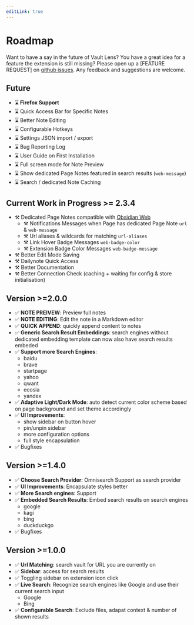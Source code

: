 ```yaml
---
editLink: true
---
```


# Roadmap

Want to have a say in the future of Vault Lens? You have a great idea for a feature the extension is still missing? Please open up a [FEATURE REQUEST] on [github issues](https://github.com/jk-oster/obsidian-search-for-web/issues). Any feedback and suggestions are welcome.

## Future

- ⌛ **Firefox Support**
- ⌛ Quick Access Bar for Specific Notes
- ⌛ Better Note Editing
- ⌛ Configurable Hotkeys
- ⌛ Settings JSON import / export
- ⌛ Bug Reporting Log
- ⌛ User Guide on First Installation 
- ⌛ Full screen mode for Note Preview
- ⌛ Show dedicated Page Notes featured in search results (`web-message`)
- ⌛ Search / dedicated Note Caching

## Current Work in Progress >= 2.3.4

- ⚒️ Dedicated Page Notes compatible with [Obsidian Web](https://github.com/coddingtonbear/obsidian-web)
    - ⚒️ Notifications Messages when Page has dedicated Page Note `url` & `web-message`
    - ⚒️ Url aliases & wildcards for matching `url-aliases`
    - ⚒️ Link Hover Badge Messages `web-badge-color`
    - ⚒️ Extension Badge Color Messages `web-badge-message`
- ⚒️ Better Edit Mode Saving
- ⚒️ Dailynote Quick Access
- ⚒️ Better Documentation
- ⚒️ Better Connection Check (caching + waiting for config & store initialisation)

## Version >=2.0.0

- ✅ **NOTE PREIVEW**: Preview full notes
- ✅ **NOTE EDITING**: Edit the note in a Markdown editor
- ✅ **QUICK APPEND**: quickly append content to notes
- ✅ **Generic Search Result Embeddings**: search engines without dedicated embedding template can now also have search results embeded
- ✅ **Support more Search Engines**:
    - baidu
    - brave
    - startpage
    - yahoo
    - qwant
    - ecosia
    - yandex
- ✅ **Adaptive Light/Dark Mode**: auto detect current color scheme based on page background and set theme accordingly
- ✅ **UI Improvements**:
    - show sidebar on button hover
    - pin/unpin sidebar
    - more configuration options
    - full style encapsulation
- ✅ Bugfixes


## Version >=1.4.0

- ✅ **Choose Search Provider**: Omnisearch Support as search provider
- ✅ **UI Improvements**: Encapsulate styles better
- ✅ **More Search engines**: Support
- ✅ **Embedded Search Results**: Embed search results on search engines
    - google
    - kagi
    - bing
    - duckduckgo
- ✅ Bugfixes


## Version >=1.0.0

- ✅ **Url Matching**: search vault for URL you are currently on
- ✅ **Sidebar**: access for search results
- ✅ Toggling sidebar on extension icon click
- ✅ **Live Search**: Recognize search engines like Google and use their current search input
    - Google
    - Bing
- ✅ **Configurable Search**: Exclude files, adapat context & number of shown results